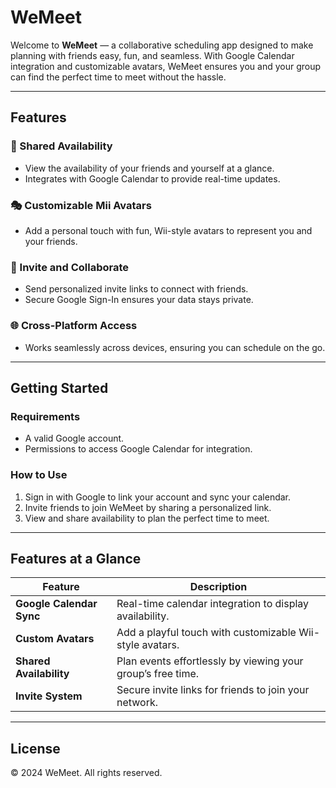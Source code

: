 # WeMeet

Welcome to **WeMeet** — a collaborative scheduling app designed to make planning with friends easy, fun, and seamless. With Google Calendar integration and customizable avatars, WeMeet ensures you and your group can find the perfect time to meet without the hassle.

---

## Features

### 📅 Shared Availability
- View the availability of your friends and yourself at a glance.
- Integrates with Google Calendar to provide real-time updates.

### 🎭 Customizable Mii Avatars
- Add a personal touch with fun, Wii-style avatars to represent you and your friends.

### 🔗 Invite and Collaborate
- Send personalized invite links to connect with friends.
- Secure Google Sign-In ensures your data stays private.

### 🌐 Cross-Platform Access
- Works seamlessly across devices, ensuring you can schedule on the go.

---

## Getting Started

### Requirements
- A valid Google account.
- Permissions to access Google Calendar for integration.

### How to Use
1. Sign in with Google to link your account and sync your calendar.
2. Invite friends to join WeMeet by sharing a personalized link.
3. View and share availability to plan the perfect time to meet.

---

## Features at a Glance

| Feature                | Description                                                       |
|------------------------|-------------------------------------------------------------------|
| **Google Calendar Sync** | Real-time calendar integration to display availability.         |
| **Custom Avatars**      | Add a playful touch with customizable Wii-style avatars.          |
| **Shared Availability** | Plan events effortlessly by viewing your group’s free time.      |
| **Invite System**       | Secure invite links for friends to join your network.            |

---

## License

&copy; 2024 WeMeet. All rights reserved.
